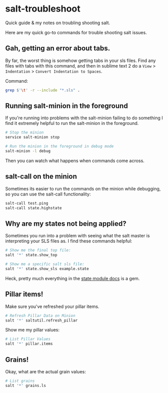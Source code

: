 salt-troubleshoot
=================

Quick guide &amp; my notes on troubling shooting salt.

Here are my quick go-to commands for trouble shooting salt issues.

## Gah, getting an error about tabs.

By far, the worst thing is somehow getting tabs in your sls files.
Find any files with tabs with this command, and then in sublime
text 2 do a ```View``` > ```Indentation``` > ```Convert Indentation
to Spaces```.

Command:

```bash
grep $'\t' -r --include "*.sls" .
```

## Running salt-minion in the foreground

If you're running into problems with the salt-minion failing to do
something I find it extremely helpful to run the salt-minion in the
foreground.

```bash
# Stop the minion
service salt-minion stop

# Run the minion in the foreground in debug mode
salt-minion -l debug
```

Then you can watch what happens when commands come across.

## salt-call on the minion

Sometimes its easier to run the commands on the minion while debugging,
so you can use the salt-call functionality:

```bash
salt-call test.ping
salt-call state.highstate
```

## Why are my states not being applied?

Sometimes you run into a problem with seeing what the salt master
is interpreting your SLS files as. I find these commands helpful:

```bash
# Show me the final top file:
salt '*' state.show_top

# Show me a specific salt sls file:
salt '*' state.show_sls example.state
```

Heck, pretty much everything in the 
[state module docs](http://docs.saltstack.com/ref/modules/all/salt.modules.state.html) 
is a gem.

## Pillar items!

Make sure you've refreshed your pillar items.

```bash
# Refresh Pillar Data on Minion
salt '*' saltutil.refresh_pillar
```

Show me my pillar values:

```bash
# List Pillar Values
salt '*' pillar.items
```


## Grains!

Okay, what are the actual grain values:
```bash
# List grains
salt '*' grains.ls
```